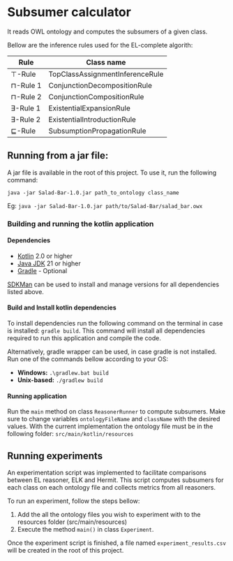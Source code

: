# Subsumer calculator

It reads OWL ontology and computes the subsumers of a given class.

Bellow are the inference rules used for the EL-complete algorith:

| Rule      | Class name                      |
|-----------|---------------------------------|
| ⊤-Rule	   | TopClassAssignmentInferenceRule |
| ⊓-Rule 1	 | ConjunctionDecompositionRule    |
| ⊓-Rule 2	 | ConjunctionCompositionRule      |
| ∃-Rule 1	 | ExistentialExpansionRule        |
| ∃-Rule 2	 | ExistentialIntroductionRule     |
| ⊑-Rule	   | SubsumptionPropagationRule      |

## Running from a jar file:

A jar file is available in the root of this project. To use it, run the following command:

`java -jar Salad-Bar-1.0.jar path_to_ontology class_name`

Eg:  `java -jar Salad-Bar-1.0.jar path/to/Salad-Bar/salad_bar.owx`

### Building and running the kotlin application

#### Dependencies

- [Kotlin](https://kotlinlang.org/) 2.0 or higher
- [Java JDK](https://www.oracle.com/java/technologies/downloads/) 21 or higher
- [Gradle](https://gradle.org/) - Optional

[SDKMan](https://sdkman.io/) can be used to install and manage versions for all dependencies listed above.

#### Build and Install kotlin dependencies

To install dependencies run the following command on the terminal in case is installed: `gradle build`. This command
will install all dependencies required to run this application and compile the code.

Alternatively, gradle wrapper can be used, in case gradle is not installed. Run one of the commands bellow according to
your OS:

- **Windows:** `.\gradlew.bat build`
- **Unix-based:** `./gradlew build`

#### Running application

Run the `main` method on class `ReasonerRunner` to compute subsumers. Make sure to change variables `ontologyFileName`
and `className` with the desired values. With the current implementation the ontology file must be in the following
folder: `src/main/kotlin/resources`

## Running experiments

An experimentation script was implemented to facilitate comparisons between EL reasoner, ELK and Hermit. This script
computes subsumers for each class on each ontology file and collects metrics from all reasoners.

To run an experiment, follow the steps bellow:

1. Add the all the ontology files you wish to experiment with to the resources folder (src/main/resources)
2. Execute the method `main()` in class `Experiment`.

Once the experiment script is finished, a file named `experiment_results.csv` will be created in the root of this
project.
